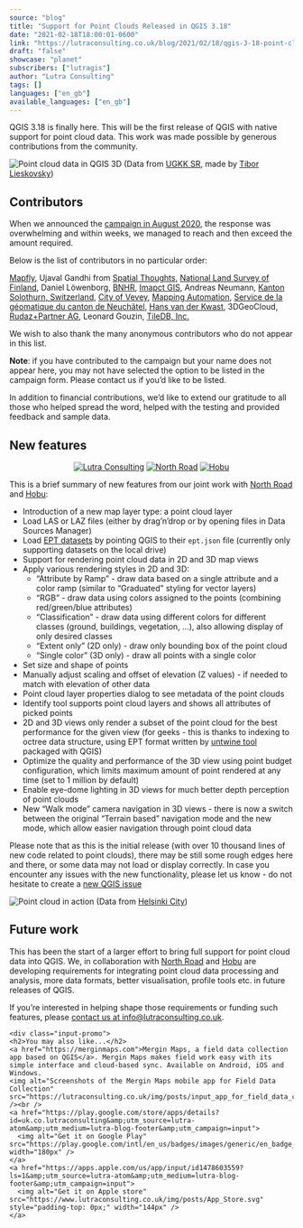 ```yaml
---
source: "blog"
title: "Support for Point Clouds Released in QGIS 3.18"
date: "2021-02-18T18:00:01-0600"
link: "https://lutraconsulting.co.uk/blog/2021/02/18/qgis-3-18-point-cloud/"
draft: "false"
showcase: "planet"
subscribers: ["lutragis"]
author: "Lutra Consulting"
tags: []
languages: ["en_gb"]
available_languages: ["en_gb"]
---
```


<p>QGIS 3.18 is finally here. This will be the first release of QGIS with native support for point cloud data. This work was made possible by generous contributions from the community.</p>

<p><img alt="Point cloud data in QGIS 3D" src="https://www.lutraconsulting.co.uk/img/posts/pc_qgis_3d.jpg" />
(Data from <a href="https://www.geoportal.sk/en/zbgis/als-dtm.html">UGKK SR</a>, made by <a href="https://www.researchgate.net/profile/Tibor_Lieskovsky/research">Tibor Lieskovsky</a>)</p>

<h2 id="contributors">Contributors</h2>

<p>When we announced the <a href="https://www.lutraconsulting.co.uk/crowdfunding/pointcloud-qgis/">campaign in August 2020</a>, the response was overwhelming and within weeks, we managed to reach and then exceed the amount required.</p>

<p>Below is the list of contributors in no particular order:</p>

<p><a href="http://mapfly.fr/">Mapfly</a>, Ujaval Gandhi from <a href="https://spatialthoughts.com/">Spatial Thoughts</a>, <a href="https://www.maanmittauslaitos.fi">National Land Survey of Finland</a>, Daniel Löwenborg, <a href="https://bnhr.xyz/">BNHR</a>, <a href="http://impactgis.com/">Imapct GIS</a>, Andreas Neumann, <a href="https://standortsolothurn.so.ch">Kanton Solothurn, Switzerland</a>, <a href="https://www.vevey.ch/">City of Vevey</a>, <a href="http://www.mappingautomation.com/">Mapping Automation</a>, <a href="https://www.ne.ch/Pages/accueil.aspx">Service de la géomatique du canton de Neuchâtel</a>, <a href="https://linktr.ee/hansakwast">Hans van der Kwast</a>, 3DGeoCloud,
<a href="https://www.rudaz.ch/index.php/en/">Rudaz+Partner AG</a>, Leonard Gouzin, <a href="https://tiledb.com/">TileDB, Inc.</a></p>

<p>We wish to also thank the many anonymous contributors who do not appear in this list.</p>

<p><strong>Note</strong>: if you have contributed to the campaign but your name does not appear here, you may not have selected the option to be listed in the campaign form. Please contact us if you’d like to be listed.</p>

<p>In addition to financial contributions, we’d like to extend our gratitude to all those who helped spread the word, helped with the testing and provided feedback and sample data.</p>

<h2 id="new-features">New features</h2>
<p style="text-align: center;">
<a href="https://www.lutraconsulting.co.uk/"><img alt="Lutra Consulting" class="left" src="https://www.lutraconsulting.co.uk/img/lutra-logo.png" /></a>
<a href="https://north-road.com/"><img alt="North Road" src="https://www.lutraconsulting.co.uk/img/nr_header_logo.png" /></a>
<a href="https://hobu.co/"><img alt="Hobu" src="https://www.lutraconsulting.co.uk/img/hobulogo.png" /></a>
</p>

<p>This is a brief summary of new features from our joint work with <a href="https://north-road.com/">North Road</a> and <a href="https://hobu.co/">Hobu</a>:</p>
<ul>
  <li>Introduction of a new map layer type: a point cloud layer</li>
  <li>Load LAS or LAZ files (either by drag’n’drop or by opening files in Data Sources Manager)</li>
  <li>Load <a href="https://entwine.io/entwine-point-tile.html">EPT datasets</a> by pointing QGIS to their <code class="highlighter-rouge">ept.json</code> file (currently only supporting datasets on the local drive)</li>
  <li>Support for rendering point cloud data in 2D and 3D map views</li>
  <li>Apply various rendering styles in 2D and 3D:
    <ul>
      <li>“Attribute by Ramp” - draw data based on a single attribute and a color ramp (similar to “Graduated” styling for vector layers)</li>
      <li>“RGB” - draw data using colors assigned to the points (combining red/green/blue attributes)</li>
      <li>“Classification” - draw data using different colors for different classes (ground, buildings, vegetation, …), also allowing display of only desired classes</li>
      <li>“Extent only” (2D only) - draw only bounding box of the point cloud</li>
      <li>“Single color” (3D only) - draw all points with a single color</li>
    </ul>
  </li>
  <li>Set size and shape of points</li>
  <li>Manually adjust scaling and offset of elevation (Z values) - if needed to match with elevation of other data</li>
  <li>Point cloud layer properties dialog to see metadata of the point clouds</li>
  <li>Identify tool supports point cloud layers and shows all attributes of picked points</li>
  <li>2D and 3D views only render a subset of the point cloud for the best performance for the given view (for geeks - this is thanks to indexing to octree data structure, using EPT format written by <a href="https://github.com/hobu/untwine">untwine tool</a> packaged with QGIS)</li>
  <li>Optimize the quality and performance of the 3D view using point budget configuration, which limits maximum amount of point rendered at any time (set to 1 million by default)</li>
  <li>Enable eye-dome lighting in 3D views for much better depth perception of point clouds</li>
  <li>New “Walk mode” camera navigation in 3D views - there is now a switch between the original “Terrain based” navigation mode and the new mode, which allow easier navigation through point cloud data</li>
</ul>

<p>Please note that as this is the initial release (with over 10 thousand lines of new code related to point clouds), there may be still some rough edges here and there, or some data may not load or display correctly. In case you encounter any issues with the new functionality, please let us know - do not hesitate to create a <a href="https://github.com/qgis/QGIS/issues">new QGIS issue</a></p>

<p><img alt="Point cloud in action" src="https://www.lutraconsulting.co.uk/img/posts/point_cloud_in_qgis.png" />
(Data from <a href="https://kartta.hel.fi/link/9qyfgF">Helsinki City</a>)</p>

<h2 id="future-work">Future work</h2>

<p>This has been the start of a larger effort to bring full support for point cloud data into QGIS. We, in collaboration with <a href="https://north-road.com/">North Road</a> and <a href="https://hobu.co/">Hobu</a> are developing requirements for integrating point cloud data processing and analysis, more data formats, better visualisation, profile tools etc. in future releases of QGIS.</p>

<p>If you’re interested in helping shape those requirements or funding such features, please <a href="https://www.lutraconsulting.co.uk/blog/categories/qgis/info@lutraconsulting.co.uk">contact us at info@lutraconsulting.co.uk</a>.</p>

    <div class="input-promo">
    <h2>You may also like...</h2>
    <a href="https://merginmaps.com">Mergin Maps, a field data collection app based on QGIS</a>. Mergin Maps makes field work easy with its simple interface and cloud-based sync. Available on Android, iOS and Windows.
    <img alt="Screenshots of the Mergin Maps mobile app for Field Data Collection" src="https://lutraconsulting.co.uk/img/posts/input_app_for_field_data_collection.jpg" /><br />
    <a href="https://play.google.com/store/apps/details?id=uk.co.lutraconsulting&amp;utm_source=lutra-atom&amp;utm_medium=lutra-blog-footer&amp;utm_campaign=input">
      <img alt="Get it on Google Play" src="https://play.google.com/intl/en_us/badges/images/generic/en_badge_web_generic.png" width="180px" />
    </a>
    <a href="https://apps.apple.com/us/app/input/id1478603559?ls=1&amp;utm_source=lutra-atom&amp;utm_medium=lutra-blog-footer&amp;utm_campaign=input">
      <img alt="Get it on Apple store" src="https://www.lutraconsulting.co.uk/img/posts/App_Store.svg" style="padding-top: 0px;" width="144px" />
    </a>
  </div>
